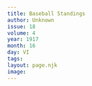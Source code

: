 ```yaml
---
title: Baseball Standings
author: Unknown
issue: 18
volume: 4
year: 1917
month: 16
day: VI
tags:
layout: page.njk
image:
---
```





